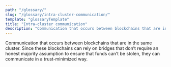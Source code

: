 ```yaml
---
path: "/glossary/"
slug: "/glossary/intra-cluster-communication/"
template: "glossaryTemplate"
title: "Intra-cluster communication"
description: "Communication that occurs between blockchains that are in the same clusters."
---
```


Communication that occurs between blockchains that are in the same cluster. Since these blockchains can rely on bridges that don’t require an honest majority assumption to ensure that funds can’t be stolen, they can communicate in a trust-minimized way.
